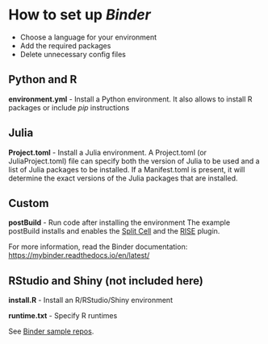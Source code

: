 # How to set up *Binder*

- Choose a language for your environment
- Add the required packages
- Delete unnecessary config files

## Python and R
__environment.yml__ - Install a Python environment. It also allows to install R packages or include *pip* instructions


## Julia

__Project.toml__ - Install a Julia environment. A Project.toml (or JuliaProject.toml) file can specify both the version of Julia to be used and a list of Julia packages to be installed. If a Manifest.toml is present, it will determine the exact versions of the Julia packages that are installed.


## Custom

__postBuild__ - Run code after installing the environment
The example postBuild installs and enables the [Split Cell](https://github.com/ipython-contrib/jupyter_contrib_nbextensions/tree/master/src/jupyter_contrib_nbextensions/nbextensions/splitcell) and the [RISE](https://github.com/damianavila/RISE/) plugin.

For more information, read the Binder documentation: https://mybinder.readthedocs.io/en/latest/

## RStudio and Shiny (not included here)

__install.R__ - Install an R/RStudio/Shiny environment

__runtime.txt__ - Specify R runtimes

See [Binder sample repos](https://mybinder.readthedocs.io/en/latest/sample_repos.html).
